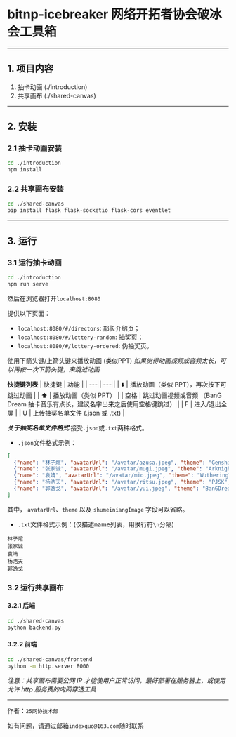 # bitnp-icebreaker 网络开拓者协会破冰会工具箱
------------------------------------------------

## 1. 项目内容
1. 抽卡动画 (./introduction)
2. 共享画布 (./shared-canvas)

------------------------------------------------
## 2. 安装
### 2.1 抽卡动画安装
``` sh
cd ./introduction
npm install
```

### 2.2 共享画布安装
``` sh
cd ./shared-canvas
pip install flask flask-socketio flask-cors eventlet
```

------------------------------------------------

## 3. 运行
### 3.1 运行抽卡动画
``` sh
cd ./introduction
npm run serve
```
然后在浏览器打开`localhost:8080`

提供以下页面：
- `localhost:8080/#/directors`: 部长介绍页；
- `localhost:8080/#/lottery-random`: 抽奖页；
- `localhost:8080/#/lottery-ordered`: 伪抽奖页。


使用下箭头键/上箭头键来播放动画 (类似PPT)
_如果觉得动画视频或音频太长，可以再按一次下箭头键，来跳过动画_

**快捷键列表**
| 快捷键 | 功能 |
| --- | --- |
| ⬇️ | 播放动画（类似 PPT），再次按下可跳过动画 |
| ⬆️ | 播放动画（类似 PPT） |
| 空格 | 跳过动画视频或音频 （BanG Dream 抽卡音乐有点长，建议名字出来之后使用空格键跳过） |
| F | 进入/退出全屏 |
| U | 上传抽奖名单文件 (.json 或 .txt) |

_**关于抽奖名单文件格式**_
接受`.json`或`.txt`两种格式。
- `.json`文件格式示例：
``` json
[
  {"name": "林子煊", "avatarUrl": "/avatar/azusa.jpeg", "theme": "GenshinImpact", "shumeiniangImage": "guitar2"},
  {"name": "张家诚", "avatarUrl": "/avatar/mugi.jpeg", "theme": "Arknights", "shumeiniangImage": "keyboard"},
  {"name": "袁靖", "avatarUrl": "/avatar/mio.jpeg", "theme": "WutheringWaves", "shumeiniangImage": "bass"},
  {"name": "杨浩天", "avatarUrl": "/avatar/ritsu.jpeg", "theme": "PJSK", "shumeiniangImage": "drum"},
  {"name": "郭逸戈", "avatarUrl": "/avatar/yui.jpeg", "theme": "BanGDream", "shumeiniangImage": "guitar1"}
]
```
其中， `avatarUrl`、`theme` 以及 `shumeiniangImage` 字段可以省略。

- `.txt`文件格式示例：(仅描述name列表，用换行符`\n`分隔)
```
林子煊
张家诚
袁靖
杨浩天
郭逸戈
```


### 3.2 运行共享画布
#### 3.2.1 后端
``` sh
cd ./shared-canvas
python backend.py
```
#### 3.2.2 前端
``` sh
cd ./shared-canvas/frontend
python -m http.server 8000
```

_注意：共享画布需要公网 IP 才能使用户正常访问，最好部署在服务器上，或使用允许 http 服务费的内网穿透工具_


------------------------------------------------
作者：`25网协技术部`

如有问题，请通过邮箱`indexguo@163.com`随时联系
